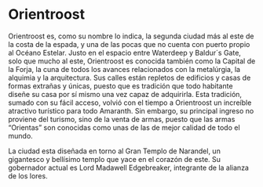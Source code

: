 # Orientroost
Orientroost es, como su nombre lo indica, la  segunda ciudad más al este de la costa de la espada, y una de las pocas que no cuenta con puerto propio al Océano Estelar. Justo en el espacio entre Waterdeep y Baldur´s Gate, solo que mucho al este, Orientroost es conocida también como la Capital de la Forja, la cuna de todos los avances relacionados con la metalúrgia, la alquimia y la arquitectura. Sus calles están repletos de edificios y casas de formas extrañas y únicas, puesto que es tradición que todo habitante diseñe su casa por sí mismo una vez capaz de adquirirla. Esta tradición, sumado con su fácil acceso, volvió con el tiempo a Orientroost un increíble atractivo turístico para todo Amaranth. Sin embargo, su principal ingreso no proviene del turismo, sino de la venta de armas, puesto que las armas “Orientas” son conocidas como unas de las de mejor calidad de todo el mundo.

La ciudad esta diseñada en torno al Gran Templo de Narandel, un gigantesco y bellísimo templo que yace en el corazón de este. Su gobernador actual es Lord Madawell Edgebreaker, integrante de la alianza de los lores.